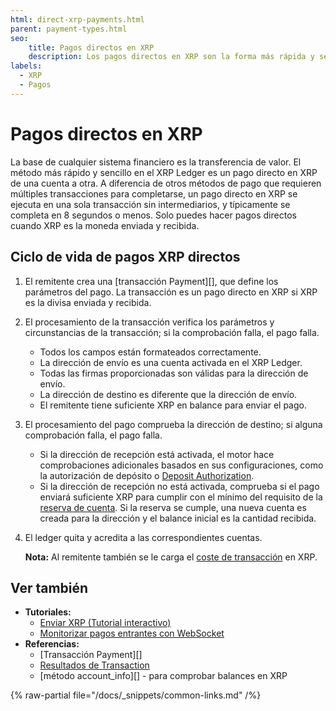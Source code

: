 ```yaml
---
html: direct-xrp-payments.html
parent: payment-types.html
seo:
    title: Pagos directos en XRP
    description: Los pagos directos en XRP son la forma más rápida y sencilla de enviar valor en el XRP Ledger. Conoce ahora los conceptos básicos del ciclo de vida de pago directo en XRP.
labels:
  - XRP
  - Pagos
---
```

# Pagos directos en XRP

La base de cualquier sistema financiero es la transferencia de valor. El método más rápido y sencillo en el XRP Ledger es un pago directo en XRP de una cuenta a otra. A diferencia de otros métodos de pago que requieren múltiples transacciones para completarse, un pago directo en XRP se ejecuta en una sola transacción sin intermediarios, y típicamente se completa en 8 segundos o menos. Solo puedes hacer pagos directos cuando XRP es la moneda enviada y recibida.



## Ciclo de vida de pagos XRP directos

1. El remitente crea una [transacción Payment][], que define los parámetros del pago. La transacción es un pago directo en XRP si XRP es la divisa enviada y recibida.

2. El procesamiento de la transacción verifica los parámetros y circunstancias de la transacción; si la comprobación falla, el pago falla.

    - Todos los campos están formateados correctamente.
    - La dirección de envío es una cuenta activada en el XRP Ledger.
    - Todas las firmas proporcionadas son válidas para la dirección de envío.
    - La dirección de destino es diferente que la dirección de envío.
    - El remitente tiene suficiente XRP en balance para enviar el pago.

2. El procesamiento del pago comprueba la dirección de destino; si alguna comprobación falla, el pago falla.

    - Si la dirección de recepción está activada, el motor hace comprobaciones adicionales basados en sus configuraciones, como la autorización de depósito o [Deposit Authorization](../accounts/depositauth.md).
    - Si la dirección de recepción no está activada, comprueba si el pago enviará suficiente XRP para cumplir con el mínimo del requisito de la [reserva de cuenta](../accounts/reserves.md). Si la reserva se cumple, una nueva cuenta es creada para la dirección y el balance inicial es la cantidad recibida.

4. El ledger quita y acredita a las correspondientes cuentas.
    
    **Nota:** Al remitente también se le carga el [coste de transacción](../transactions/transaction-cost.md) en XRP.
    

## Ver también

- **Tutoriales:**
    - [Enviar XRP (Tutorial interactivo)](../../tutorials/how-tos/send-xrp.md)
    - [Monitorizar pagos entrantes con WebSocket](../../tutorials/http-websocket-apis/build-apps/monitor-incoming-payments-with-websocket.md)
- **Referencias:**
    - [Transacción Payment][]
    - [Resultados de Transaction](../../references/protocol/transactions/transaction-results/index.md)
    - [método account_info][] - para comprobar balances en XRP

{% raw-partial file="/docs/_snippets/common-links.md" /%}

